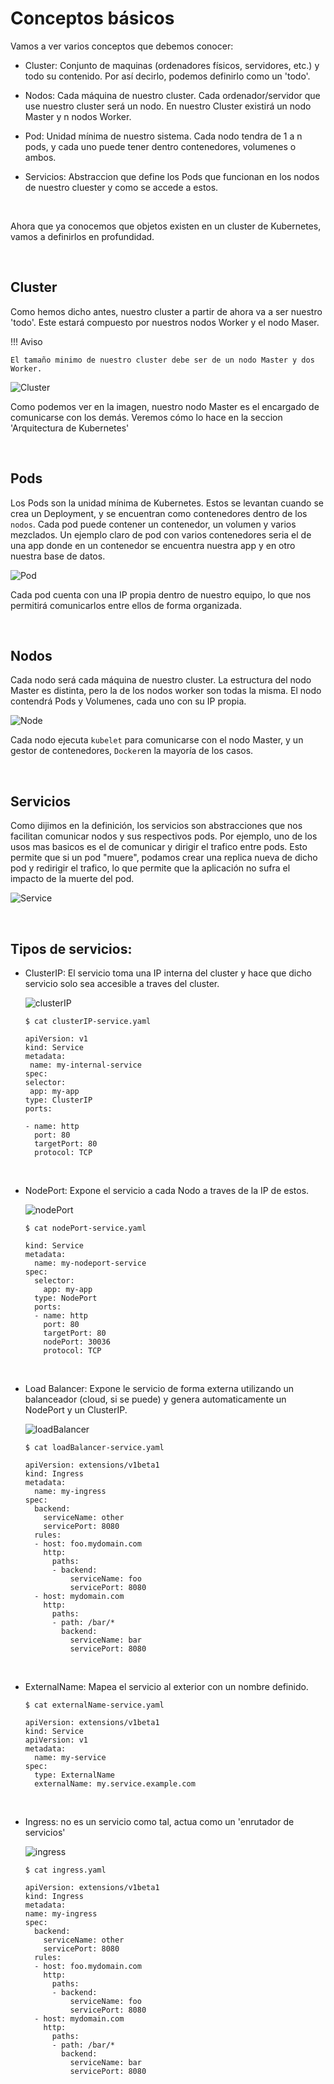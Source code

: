 # Conceptos básicos

Vamos a ver varios conceptos que debemos conocer:

- Cluster: Conjunto de maquinas (ordenadores físicos, servidores, etc.) y todo su contenido. Por así decirlo, podemos definirlo como un 'todo'.

- Nodos: Cada máquina de nuestro cluster. Cada ordenador/servidor que use nuestro cluster será un nodo. En nuestro Cluster existirá un nodo Master y n nodos Worker.

- Pod: Unidad mínima de nuestro sistema. Cada nodo tendra de 1 a n pods, y cada uno puede tener dentro contenedores, volumenes o ambos.

- Servicios: Abstraccion que define los Pods que funcionan en los nodos de nuestro cluester y como se accede a estos.

<br>

Ahora que ya conocemos que objetos existen en un cluster de Kubernetes, vamos a definirlos en profundidad.

<br>

## Cluster

Como hemos dicho antes, nuestro cluster a partir de ahora va a ser nuestro 'todo'. Este estará compuesto por nuestros nodos Worker y el nodo Maser.

!!! Aviso

    El tamaño minimo de nuestro cluster debe ser de un nodo Master y dos Worker.

![Cluster](images/cluster.png)

Como podemos ver en la imagen, nuestro nodo Master es el encargado de comunicarse con los demás. Veremos cómo lo hace en la seccion 'Arquitectura de Kubernetes'

<br>

## Pods

Los Pods son la unidad mínima de Kubernetes. Estos se levantan cuando se crea un Deployment, y se encuentran como contenedores dentro de los `nodos`.
Cada pod puede contener un contenedor, un volumen y varios mezclados.
Un ejemplo claro de pod con varios contenedores seria el de una app donde en un contenedor se encuentra nuestra app y en otro nuestra base de datos.

![Pod](images/pod.png)

Cada pod cuenta con una IP propia dentro de nuestro equipo, lo que nos permitirá comunicarlos entre ellos de forma organizada.

<br>

## Nodos

Cada nodo será cada máquina de nuestro cluster. La estructura del nodo Master es distinta, pero la de los nodos worker son todas la misma. El nodo contendrá Pods y Volumenes, cada uno con su IP propia.

![Node](images/nodo.png)

Cada nodo ejecuta `kubelet` para comunicarse con el nodo Master, y un gestor de contenedores, `Docker`en la mayoría de los casos.

<br>

## Servicios

Como dijimos en la definición, los servicios son abstracciones que nos facilitan comunicar nodos y sus respectivos pods.
Por ejemplo, uno de los usos mas basicos es el de comunicar y dirigir el trafico entre pods. Esto permite que si un pod "muere", podamos crear una replica nueva de dicho pod y redirigir el trafico, lo que permite que la aplicación no sufra el impacto de la muerte del pod.

![Service](images/servicio.png)

<br>

## Tipos de servicios:

- ClusterIP: El servicio toma una IP interna del cluster y hace que dicho servicio solo sea accesible a traves del cluster.

  ![clusterIP](images/clusterIP-service.png)

  ```
  $ cat clusterIP-service.yaml

  apiVersion: v1
  kind: Service
  metadata:
   name: my-internal-service
  spec:
  selector:
   app: my-app
  type: ClusterIP
  ports:

  - name: http
    port: 80
    targetPort: 80
    protocol: TCP
  ```

  <br>

- NodePort: Expone el servicio a cada Nodo a traves de la IP de estos.

  ![nodePort](images/nodePort-service.png)

  ```
  $ cat nodePort-service.yaml

  kind: Service
  metadata:
    name: my-nodeport-service
  spec:
    selector:
      app: my-app
    type: NodePort
    ports:
    - name: http
      port: 80
      targetPort: 80
      nodePort: 30036
      protocol: TCP
  ```

  <br>

- Load Balancer: Expone le servicio de forma externa utilizando un balanceador (cloud, si se puede) y genera automaticamente un NodePort y un ClusterIP.

  ![loadBalancer](images/loadBalancer-service.png)

  ```
  $ cat loadBalancer-service.yaml

  apiVersion: extensions/v1beta1
  kind: Ingress
  metadata:
    name: my-ingress
  spec:
    backend:
      serviceName: other
      servicePort: 8080
    rules:
    - host: foo.mydomain.com
      http:
        paths:
        - backend:
            serviceName: foo
            servicePort: 8080
    - host: mydomain.com
      http:
        paths:
        - path: /bar/*
          backend:
            serviceName: bar
            servicePort: 8080
  ```

  <br>

- ExternalName: Mapea el servicio al exterior con un nombre definido.

  ```
  $ cat externalName-service.yaml

  apiVersion: extensions/v1beta1
  kind: Service
  apiVersion: v1
  metadata:
    name: my-service
  spec:
    type: ExternalName
    externalName: my.service.example.com
  ```

  <br>

- Ingress: no es un servicio como tal, actua como un 'enrutador de servicios'

  ![ingress](images/ingress.png)

  ```
  $ cat ingress.yaml

  apiVersion: extensions/v1beta1
  kind: Ingress
  metadata:
  name: my-ingress
  spec:
    backend:
      serviceName: other
      servicePort: 8080
    rules:
    - host: foo.mydomain.com
      http:
        paths:
        - backend:
            serviceName: foo
            servicePort: 8080
    - host: mydomain.com
      http:
        paths:
        - path: /bar/*
          backend:
            serviceName: bar
            servicePort: 8080
  ```

  <br>
